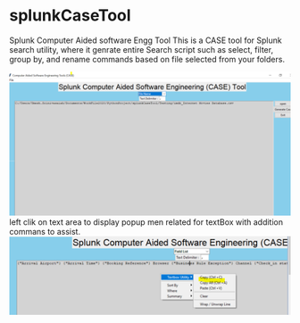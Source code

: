 # splunkCaseTool
Splunk Computer Aided software Engg Tool
This   is a  CASE tool for Splunk search utility, where it genrate entire Search script  such as select, filter, group by, and  rename commands based on file selected from your folders.


![Main Screen](/splunkcasetool.PNG)
left clik on text area to display popup men related for textBox with addition commans to assist.
![Popupmenu For text](/popupmenuhiForTextbox.PNG)

